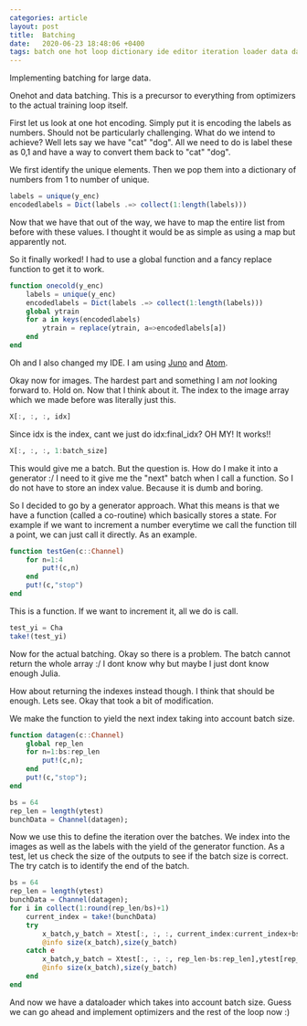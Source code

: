 ```yaml
---
categories: article
layout: post
title:  Batching
date:   2020-06-23 18:48:06 +0400
tags: batch one hot loop dictionary ide editor iteration loader data dataloader encoding cold
---
```


Implementing batching for large data.

Onehot and data batching. This is a precursor to everything from optimizers to the actual training loop itself.

First let us look at one hot encoding. Simply put it is encoding the labels as numbers. Should not be particularly challenging.
What do we intend to achieve? Well lets say we have "cat" "dog". All we need to do is label these as 0,1 and have a way to convert them back to "cat" "dog". 

We first identify the unique elements. Then we pop them into a dictionary of numbers from 1 to number of unique.

``` julia
labels = unique(y_enc)
encodedlabels = Dict(labels .=> collect(1:length(labels)))
```

Now that we have that out of the way, we have to map the entire list from before with these values. I thought it would be as simple as using a map but apparently not. 

So it finally worked! I had to use a global function and a fancy replace function to get it to work.

``` julia
function onecold(y_enc)
    labels = unique(y_enc)
    encodedlabels = Dict(labels .=> collect(1:length(labels)))
    global ytrain
    for a in keys(encodedlabels)
        ytrain = replace(ytrain, a=>encodedlabels[a])
    end
end
```

Oh and I also changed my IDE. I am using [Juno](https://junolab.org/) and [Atom](https://atom.io/).

Okay now for images. The hardest part and something I am *not* looking forward to.
Hold on. Now that I think about it. The index to the image array which we made before was literally just this.

``` julia
X[:, :, :, idx]
```

Since idx is the index, cant we just do idx:final_idx?
OH MY! It works!!

``` julia
X[:, :, :, 1:batch_size]
```

This would give me a batch. But the question is. How do I make it into a generator :/ I need to it give me the "next" batch when I call a function. So I do not have to store an index value. Because it is dumb and boring.

So I decided to go by a generator approach. What this means is that we have a function (called a co-routine) which basically stores a state. For example if we want to increment a number everytime we call the function till a point, we can just call it directly. As an example. 

``` julia
function testGen(c::Channel)
    for n=1:4
        put!(c,n)
    end
    put!(c,"stop")
end
```

This is a function. If we want to increment it, all we do is call.

``` julia
test_yi = Cha
take!(test_yi)
```

Now for the actual batching. Okay so there is a problem. The batch cannot return the whole array :/ I dont know why but maybe I just dont know enough Julia.

How about returning the indexes instead though. I think that should be enough. Lets see.
Okay that took a bit of modification.

We make the function to yield the next index taking into account batch size.

``` julia
function datagen(c::Channel)
    global rep_len
    for n=1:bs:rep_len
        put!(c,n);
    end
    put!(c,"stop");
end

bs = 64
rep_len = length(ytest)
bunchData = Channel(datagen);
```

Now we use this to define the iteration over the batches. We index into the images as well as the labels with the yield of the generator function. As a test, let us check the size of the outputs to see if the batch size is correct.
The try catch is to identify the end of the batch.

``` julia
bs = 64
rep_len = length(ytest)
bunchData = Channel(datagen);
for i in collect(1:round(rep_len/bs)+1)
    current_index = take!(bunchData)
    try
        x_batch,y_batch = Xtest[:, :, :, current_index:current_index+bs-1],ytest[current_index:current_index+bs-1]
        @info size(x_batch),size(y_batch)
    catch e
        x_batch,y_batch = Xtest[:, :, :, rep_len-bs:rep_len],ytest[rep_len-bs:rep_len]
        @info size(x_batch),size(y_batch)
    end
end

```

And now we have a dataloader which takes into account batch size. Guess we can go ahead and implement optimizers and the rest of the loop now :)

